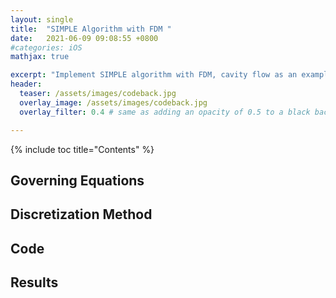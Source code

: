 ```yaml
---
layout: single
title:  "SIMPLE Algorithm with FDM "
date:   2021-06-09 09:08:55 +0800
#categories: iOS
mathjax: true

excerpt: "Implement SIMPLE algorithm with FDM, cavity flow as an example"
header:
  teaser: /assets/images/codeback.jpg
  overlay_image: /assets/images/codeback.jpg
  overlay_filter: 0.4 # same as adding an opacity of 0.5 to a black background

---
```


{% include toc title="Contents" %}

## Governing Equations


## Discretization Method

## Code

## Results
